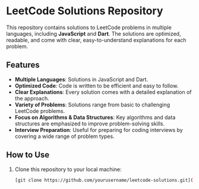 # LeetCode Solutions Repository

This repository contains solutions to LeetCode problems in multiple languages, including **JavaScript** and **Dart**. The solutions are optimized, readable, and come with clear, easy-to-understand explanations for each problem.

## Features

- **Multiple Languages**: Solutions in JavaScript and Dart.
- **Optimized Code**: Code is written to be efficient and easy to follow.
- **Clear Explanations**: Every solution comes with a detailed explanation of the approach.
- **Variety of Problems**: Solutions range from basic to challenging LeetCode problems.
- **Focus on Algorithms & Data Structures**: Key algorithms and data structures are emphasized to improve problem-solving skills.
- **Interview Preparation**: Useful for preparing for coding interviews by covering a wide range of problem types.

## How to Use

1. Clone this repository to your local machine:
   ```bash
   [git clone https://github.com/yourusername/leetcode-solutions.git](https://github.com/Bhavin-Pathak/Leet-Code.git)
